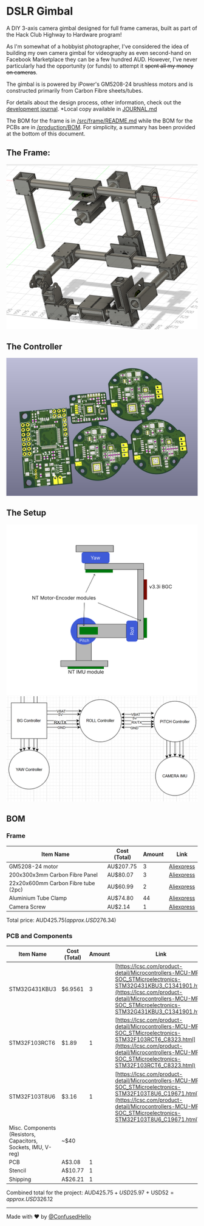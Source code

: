 # DSLR Gimbal
A DIY 3-axis camera gimbal designed for full frame cameras, built as part of the Hack Club Highway to Hardware program!

As I'm somewhat of a hobbyist photographer, I've considered the idea of building my own camera gimbal for videography as even second-hand on Facebook Marketplace they can be a few hundred AUD. However, I've never particularly had the opportunity (or funds) to attempt it ~~spent all my money on cameras~~.

The gimbal is is powered by iPower's GM5208-24 brushless motors and is constructed primarily from Carbon Fibre sheets/tubes.

<!-- At the time of building, the project cost AU$ , or approx. US$ . -->

For details about the design process, other information, check out the [development journal](highway.hackclub.com/projects/ConfusedHello/DLSR-Gimbal). \*Local copy available in [JOURNAL.md](/JOURNAL.md)

The BOM for the frame is in [/src/frame/README.md](/src/frame/README.md) while the BOM for the PCBs are in [/production/BOM](https://github.com/ConfusedHello/STorM32-NT/). For simplicity, a summary has been provided at the bottom of this document.

## The Frame:
![Frame](/assets/Frame_Prog3.png) 

## The Controller
![PCB](/assets/Panel.png)

## The Setup
![Diagram](/assets/Gimbal_Layout_Initial.png)
![Diagram](/assets/Gimbal_Layout_Wiring_Initial.png)

## BOM
### Frame
| Item Name                           | Cost (Total) | Amount | Link|
|-------------------------------------|--------------|--------|----|
| GM5208-24 motor                     | AU$207.75    | 3      | [Aliexpress](https://www.aliexpress.com/item/32900557812.html) |
| 200x300x3mm Carbon Fibre Panel      | AU$80.07     | 3      | [Aliexpress](https://www.aliexpress.com/item/1005007049758967.html) |
| 22x20x600mm Carbon Fibre tube (2pc) | AU$60.99     | 2      | [Aliexpress](www.aliexpress.com/item/1005006421809160.html) |
| Aluminium Tube Clamp                | AU$74.80     | 44     | [Aliexpress](https://www.aliexpress.com/item/1005001563658390.html) |
| Camera Screw                        | AU$2.14      | 1      | [Aliexpress](https://www.aliexpress.com/item/1005006636367450.html) |
Total price: AUD$425.75 (approx. USD$276.34)

### PCB and Components
| Item Name | Cost (Total) | Amount | Link |
|---|---|---|---|
| STM32G431KBU3 | $6.9561 | 3 | [https://lcsc.com/product-detail/Microcontrollers-MCU-MPU-SOC_STMicroelectronics-STM32G431KBU3_C1341901.html](https://lcsc.com/product-detail/Microcontrollers-MCU-MPU-SOC_STMicroelectronics-STM32G431KBU3_C1341901.html) |
| STM32F103RCT6 | $1.89 | 1 | [https://lcsc.com/product-detail/Microcontrollers-MCU-MPU-SOC_STMicroelectronics-STM32F103RCT6_C8323.html](https://lcsc.com/product-detail/Microcontrollers-MCU-MPU-SOC_STMicroelectronics-STM32F103RCT6_C8323.html) |
| STM32F103T8U6 | $3.16 | 1 | [https://lcsc.com/product-detail/Microcontrollers-MCU-MPU-SOC_STMicroelectronics-STM32F103T8U6_C19671.html](https://lcsc.com/product-detail/Microcontrollers-MCU-MPU-SOC_STMicroelectronics-STM32F103T8U6_C19671.html) |
| Misc. Components (Resistors, Capacitors, Sockets, IMU, V-reg) | ~$40 | | |
|PCB	|A$3.08	|1	||
|Stencil	|A$10.77|	1	||
| Shipping	|A$26.21|	1||

Combined total for the project:
AUD$425.75 + USD$25.97 + USD$52
= approx. USD$326.12


<hr>

Made with ❤️ by [@ConfusedHello](https://github.com/confusedhello)

